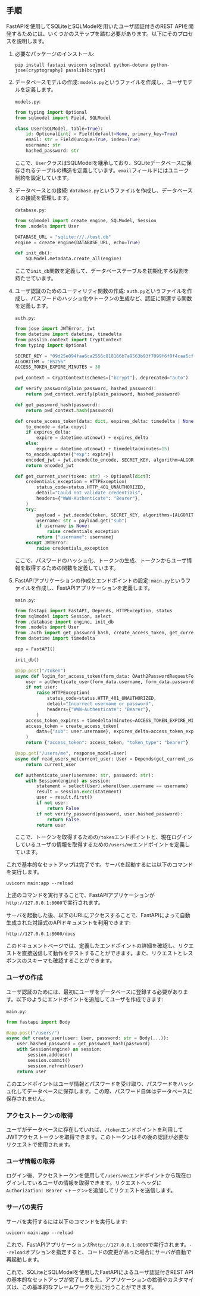 ## 手順

FastAPIを使用してSQLiteとSQLModelを用いたユーザ認証付きのREST APIを開発するためには、いくつかのステップを踏む必要があります。以下にそのプロセスを説明します。

1. 必要なパッケージのインストール:
   ```
   pip install fastapi uvicorn sqlmodel python-dotenv python-jose[cryptography] passlib[bcrypt]
   ```

2. データベースモデルの作成:
   `models.py`というファイルを作成し、ユーザモデルを定義します。

   `models.py`:
   ```python
   from typing import Optional
   from sqlmodel import Field, SQLModel

   class User(SQLModel, table=True):
       id: Optional[int] = Field(default=None, primary_key=True)
       email: str = Field(unique=True, index=True)
       username: str
       hashed_password: str
   ```

   ここで、`User`クラスはSQLModelを継承しており、SQLiteデータベースに保存されるテーブルの構造を定義しています。`email`フィールドにはユニーク制約を設定しています。

3. データベースとの接続:
   `database.py`というファイルを作成し、データベースとの接続を管理します。

   `database.py`:
   ```python
   from sqlmodel import create_engine, SQLModel, Session
   from .models import User

   DATABASE_URL = "sqlite:///./test.db"
   engine = create_engine(DATABASE_URL, echo=True)

   def init_db():
       SQLModel.metadata.create_all(engine)
   ```

   ここで`init_db`関数を定義して、データベーステーブルを初期化する役割を持たせています。

4. ユーザ認証のためのユーティリティ関数の作成:
   `auth.py`というファイルを作成し、パスワードのハッシュ化やトークンの生成など、認証に関連する関数を定義します。

   `auth.py`:
   ```python
   from jose import JWTError, jwt
   from datetime import datetime, timedelta
   from passlib.context import CryptContext
   from typing import Optional

   SECRET_KEY = "09d25e094faa6ca2556c818166b7a9563b93f7099f6f0f4caa6cf63b88e8d3e7"
   ALGORITHM = "HS256"
   ACCESS_TOKEN_EXPIRE_MINUTES = 30

   pwd_context = CryptContext(schemes=["bcrypt"], deprecated="auto")

   def verify_password(plain_password, hashed_password):
       return pwd_context.verify(plain_password, hashed_password)

   def get_password_hash(password):
       return pwd_context.hash(password)

   def create_access_token(data: dict, expires_delta: timedelta | None = None):
       to_encode = data.copy()
       if expires_delta:
           expire = datetime.utcnow() + expires_delta
       else:
           expire = datetime.utcnow() + timedelta(minutes=15)
       to_encode.update({"exp": expire})
       encoded_jwt = jwt.encode(to_encode, SECRET_KEY, algorithm=ALGORITHM)
       return encoded_jwt

   def get_current_user(token: str) -> Optional[dict]:
       credentials_exception = HTTPException(
           status_code=status.HTTP_401_UNAUTHORIZED,
           detail="Could not validate credentials",
           headers={"WWW-Authenticate": "Bearer"},
       )
       try:
           payload = jwt.decode(token, SECRET_KEY, algorithms=[ALGORITHM])
           username: str = payload.get("sub")
           if username is None:
               raise credentials_exception
           return {"username": username}
       except JWTError:
           raise credentials_exception
   ```

   ここで、パスワードのハッシュ化、トークンの生成、トークンからユーザ情報を取得するための関数を定義しています。

5. FastAPIアプリケーションの作成とエンドポイントの設定:
   `main.py`というファイルを作成し、FastAPIアプリケーションを定義します。

   `main.py`:
   ```python
   from fastapi import FastAPI, Depends, HTTPException, status
   from sqlmodel import Session, select
   from .database import engine, init_db
   from .models import User
   from .auth import get_password_hash, create_access_token, get_current_user
   from datetime import timedelta

   app = FastAPI()

   init_db()

   @app.post("/token")
   async def login_for_access_token(form_data: OAuth2PasswordRequestForm = Depends()):
       user = authenticate_user(form_data.username, form_data.password)
       if not user:
           raise HTTPException(
               status_code=status.HTTP_401_UNAUTHORIZED,
               detail="Incorrect username or password",
               headers={"WWW-Authenticate": "Bearer"},
           )
       access_token_expires = timedelta(minutes=ACCESS_TOKEN_EXPIRE_MINUTES)
       access_token = create_access_token(
           data={"sub": user.username}, expires_delta=access_token_expires
       )
       return {"access_token": access_token, "token_type": "bearer"}

   @app.get("/users/me", response_model=User)
   async def read_users_me(current_user: User = Depends(get_current_user)):
       return current_user

   def authenticate_user(username: str, password: str):
       with Session(engine) as session:
           statement = select(User).where(User.username == username)
           result = session.exec(statement)
           user = result.first()
           if not user:
               return False
           if not verify_password(password, user.hashed_password):
               return False
           return user
   ```

   ここで、トークンを取得するための`/token`エンドポイントと、現在ログインしているユーザの情報を取得するための`/users/me`エンドポイントを定義しています。

これで基本的なセットアップは完了です。サーバを起動するには以下のコマンドを実行します。

```
uvicorn main:app --reload
```

上述のコマンドを実行することで、FastAPIアプリケーションが`http://127.0.0.1:8000`で実行されます。

サーバを起動した後、以下のURLにアクセスすることで、FastAPIによって自動生成された対話式のAPIドキュメントを利用できます:

```
http://127.0.0.1:8000/docs
```

このドキュメントページでは、定義したエンドポイントの詳細を確認し、リクエストを直接送信して動作をテストすることができます。また、リクエストとレスポンスのスキーマも確認することができます。

### ユーザの作成
ユーザ認証のためには、最初にユーザをデータベースに登録する必要があります。以下のようにエンドポイントを追加してユーザを作成できます:

`main.py`:
```python
from fastapi import Body

@app.post("/users/")
async def create_user(user: User, password: str = Body(...)):
    user.hashed_password = get_password_hash(password)
    with Session(engine) as session:
        session.add(user)
        session.commit()
        session.refresh(user)
    return user
```

このエンドポイントはユーザ情報とパスワードを受け取り、パスワードをハッシュ化してデータベースに保存します。この際、パスワード自体はデータベースに保存されません。

### アクセストークンの取得
ユーザがデータベースに存在していれば、`/token`エンドポイントを利用してJWTアクセストークンを取得できます。このトークンはその後の認証が必要なリクエストで使用されます。

### ユーザ情報の取得
ログイン後、アクセストークンを使用して`/users/me`エンドポイントから現在ログインしているユーザの情報を取得できます。リクエストヘッダに`Authorization: Bearer <トークン>`を追加してリクエストを送信します。

### サーバの実行
サーバを実行するには以下のコマンドを実行します:

```
uvicorn main:app --reload
```

これで、FastAPIアプリケーションが`http://127.0.0.1:8000`で実行されます。`--reload`オプションを指定すると、コードの変更があった場合にサーバが自動で再起動します。

これで、SQLiteとSQLModelを使用したFastAPIによるユーザ認証付きREST APIの基本的なセットアップが完了しました。アプリケーションの拡張やカスタマイズは、この基本的なフレームワークを元に行うことができます。